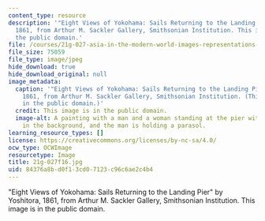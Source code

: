 ```yaml
---
content_type: resource
description: '"Eight Views of Yokohama: Sails Returning to the Landing Pier" by Yoshitora,
  1861, from Arthur M. Sackler Gallery, Smithsonian Institution. This image is in
  the public domain.'
file: /courses/21g-027-asia-in-the-modern-world-images-representations-fall-2016/84376a8bd0f13cd07123c96c6ae2c4b4_21g-027f16.jpg
file_size: 75059
file_type: image/jpeg
hide_download: true
hide_download_original: null
image_metadata:
  caption: '"Eight Views of Yokohama: Sails Returning to the Landing Pier" by Yoshitora,
    1861, from Arthur M. Sackler Gallery, Smithsonian Institution. (This image is
    in the public domain.)'
  credit: This image is in the public domain.
  image-alt: A painting with a man and a woman standing at the pier with a sail boat
    in the background, and the man is holding a parasol.
learning_resource_types: []
license: https://creativecommons.org/licenses/by-nc-sa/4.0/
ocw_type: OCWImage
resourcetype: Image
title: 21g-027f16.jpg
uid: 84376a8b-d0f1-3cd0-7123-c96c6ae2c4b4
---
```

"Eight Views of Yokohama: Sails Returning to the Landing Pier" by Yoshitora, 1861, from Arthur M. Sackler Gallery, Smithsonian Institution. This image is in the public domain.